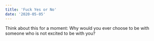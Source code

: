 ```yaml
---
title: 'Fuck Yes or No'
date: '2020-05-05'
---
```

Think about this for a moment: Why would you ever choose to be with someone who is not excited to be with you?

